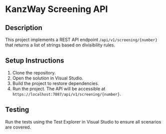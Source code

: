 # KanzWay Screening API

## Description
This project implements a REST API endpoint `/api/v1/screening/{number}` that returns a list of strings based on divisibility rules.

## Setup Instructions
1. Clone the repository.
2. Open the solution in Visual Studio.
3. Build the project to restore dependencies.
4. Run the project. The API will be accessible at `https://localhost:7087/api/v1/screening/{number}`.

## Testing
Run the tests using the Test Explorer in Visual Studio to ensure all scenarios are covered.